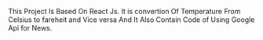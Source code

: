 This Project Is Based On React Js. 
It is convertion Of Temperature From 
Celsius to fareheit and Vice versa
And It Also Contain Code of Using 
Google Api for News. 
